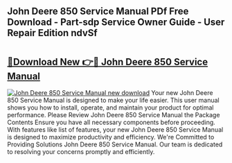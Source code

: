 ## John Deere 850 Service Manual PDf Free Download - Part-sdp Service Owner Guide - User Repair Edition ndvSf

# <h2><a href="http://bc43686.oget.top/?id=John+Deere+850+Service+Manual">🔗Download New 👉🔴 John Deere 850 Service Manual</a></h2>

[![John Deere 850 Service Manual new download](https://i.imgur.com/5g1atiW.png)](http://bc43686.oget.top/?id=John+Deere+850+Service+Manual)
Your new John Deere 850 Service Manual is designed to make your life easier. This user manual shows you how to install, operate, and maintain your product for optimal performance. Please Review John Deere 850 Service Manual the Package Contents Ensure you have all necessary components before proceeding. With features like list of features, your new John Deere 850 Service Manual is designed to maximize productivity and efficiency. We're Committed to Providing Solutions John Deere 850 Service Manual. Our team is dedicated to resolving your concerns promptly and efficiently.
